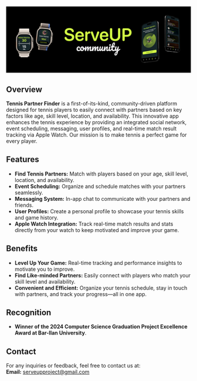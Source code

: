 ![ServeUp Logo| 400](https://github.com/YuvalKorenfeld/ServeUP-Community/blob/main/ServeUp-Client/assets/community.png)
## Overview
**Tennis Partner Finder** is a first-of-its-kind, community-driven platform designed for tennis players to easily connect with partners based on key factors like age, skill level, location, and availability. This innovative app enhances the tennis experience by providing an integrated social network, event scheduling, messaging, user profiles, and real-time match result tracking via Apple Watch. Our mission is to make tennis a perfect game for every player.



## Features

- **Find Tennis Partners:** Match with players based on your age, skill level, location, and availability.
- **Event Scheduling:** Organize and schedule matches with your partners seamlessly.
- **Messaging System:** In-app chat to communicate with your partners and friends.
- **User Profiles:** Create a personal profile to showcase your tennis skills and game history.
- **Apple Watch Integration:** Track real-time match results and stats directly from your watch to keep motivated and improve your game.



## Benefits

- **Level Up Your Game:** Real-time tracking and performance insights to motivate you to improve.
- **Find Like-minded Partners:** Easily connect with players who match your skill level and availability.
- **Convenient and Efficient:** Organize your tennis schedule, stay in touch with partners, and track your progress—all in one app.



## Recognition

- **Winner of the 2024 Computer Science Graduation Project Excellence Award at Bar-Ilan University**.



## Contact

For any inquiries or feedback, feel free to contact us at:  
**Email:** serveupproject@gmail.com  



